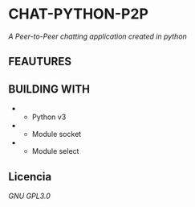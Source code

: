 # CHAT-PYTHON-P2P

_A Peer-to-Peer chatting application created in python_

## FEAUTURES





## BUILDING WITH

* - Python v3
* - Module socket
* - Module select


## Licencia 

_GNU GPL3.0_

